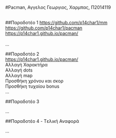 #Pacman, Αγγελος Γεωργιος, Χαρμπας, Π2014119 </br> </br>

##Παραδοτέο 1
https://github.com/p14char1/mm </br>
https://github.com/p14char1/pacman </br>
https://p14char1.github.io/pacman/ </br> </br>
...

##Παραδοτέο 2
<br>https://p14char1.github.io/pacman/
<br>Αλλαγή Χαρακτήρα<br>Αλλαγή dots<br>Αλλαγή map<br>Προσθήκη χρόνου και σκορ<br>Προσθήκη τυχαίου bonus<br>
...

##Παραδοτέο 3

...

##Παραδοτέο 4 - Tελική Αναφορά

...
